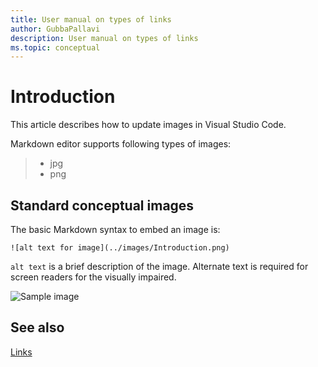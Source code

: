```yaml
---
title: User manual on types of links
author: GubbaPallavi
description: User manual on types of links 
ms.topic: conceptual
---
```


# Introduction

This article describes how to update images in Visual Studio Code.

Markdown editor supports following types of images:

> * jpg
> * png

## Standard conceptual images

The basic Markdown syntax to embed an image is:

`![alt text for image](../images/Introduction.png)`

`alt text` is a brief description of the image. Alternate text  is required for screen readers for the visually impaired.

![Sample image](~/assets/images/apps-in-meetings/share_to_stage_during_meeting.png)

## See also

[Links](../apps-in-teams-meetings/Links.md)
